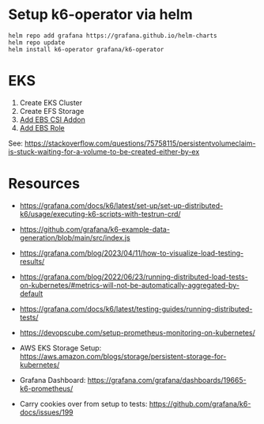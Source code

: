 # Setup k6-operator via helm

```
helm repo add grafana https://grafana.github.io/helm-charts
helm repo update
helm install k6-operator grafana/k6-operator
```


# EKS

1. Create EKS Cluster
2. Create EFS Storage
3. [Add EBS CSI Addon](https://docs.aws.amazon.com/eks/latest/userguide/creating-an-add-on.html#_create_add_on_console)
4. [Add EBS Role](https://docs.aws.amazon.com/eks/latest/userguide/ebs-csi.html#managing-ebs-csi)

See: https://stackoverflow.com/questions/75758115/persistentvolumeclaim-is-stuck-waiting-for-a-volume-to-be-created-either-by-ex
# Resources
- https://grafana.com/docs/k6/latest/set-up/set-up-distributed-k6/usage/executing-k6-scripts-with-testrun-crd/
- https://github.com/grafana/k6-example-data-generation/blob/main/src/index.js
- https://grafana.com/blog/2023/04/11/how-to-visualize-load-testing-results/
- https://grafana.com/blog/2022/06/23/running-distributed-load-tests-on-kubernetes/#metrics-will-not-be-automatically-aggregated-by-default
- https://grafana.com/docs/k6/latest/testing-guides/running-distributed-tests/
- https://devopscube.com/setup-prometheus-monitoring-on-kubernetes/

- AWS EKS Storage Setup: https://aws.amazon.com/blogs/storage/persistent-storage-for-kubernetes/

- Grafana Dashboard: https://grafana.com/grafana/dashboards/19665-k6-prometheus/

- Carry cookies over from setup to tests: https://github.com/grafana/k6-docs/issues/199


